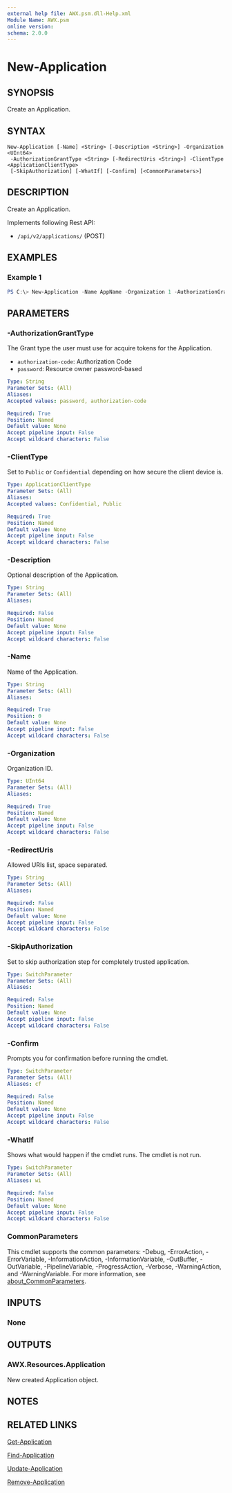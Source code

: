 ```yaml
---
external help file: AWX.psm.dll-Help.xml
Module Name: AWX.psm
online version:
schema: 2.0.0
---
```


# New-Application

## SYNOPSIS
Create an Application.

## SYNTAX

```
New-Application [-Name] <String> [-Description <String>] -Organization <UInt64>
 -AuthorizationGrantType <String> [-RedirectUris <String>] -ClientType <ApplicationClientType>
 [-SkipAuthorization] [-WhatIf] [-Confirm] [<CommonParameters>]
```

## DESCRIPTION
Create an Application.

Implements following Rest API:  
- `/api/v2/applications/` (POST)

## EXAMPLES

### Example 1
```powershell
PS C:\> New-Application -Name AppName -Organization 1 -AuthorizationGrantType authorization-code -ClientType Confidential
```

## PARAMETERS

### -AuthorizationGrantType
The Grant type the user must use for acquire tokens for the Application.

- `authorization-code`: Authorization Code  
- `password`: Resource owner password-based

```yaml
Type: String
Parameter Sets: (All)
Aliases:
Accepted values: password, authorization-code

Required: True
Position: Named
Default value: None
Accept pipeline input: False
Accept wildcard characters: False
```

### -ClientType
Set to `Public` or `Confidential` depending on how secure the client device is.

```yaml
Type: ApplicationClientType
Parameter Sets: (All)
Aliases:
Accepted values: Confidential, Public

Required: True
Position: Named
Default value: None
Accept pipeline input: False
Accept wildcard characters: False
```

### -Description
Optional description of the Application.

```yaml
Type: String
Parameter Sets: (All)
Aliases:

Required: False
Position: Named
Default value: None
Accept pipeline input: False
Accept wildcard characters: False
```

### -Name
Name of the Application.

```yaml
Type: String
Parameter Sets: (All)
Aliases:

Required: True
Position: 0
Default value: None
Accept pipeline input: False
Accept wildcard characters: False
```

### -Organization
Organization ID.

```yaml
Type: UInt64
Parameter Sets: (All)
Aliases:

Required: True
Position: Named
Default value: None
Accept pipeline input: False
Accept wildcard characters: False
```

### -RedirectUris
Allowed URIs list, space separated.

```yaml
Type: String
Parameter Sets: (All)
Aliases:

Required: False
Position: Named
Default value: None
Accept pipeline input: False
Accept wildcard characters: False
```

### -SkipAuthorization
Set to skip authorization step for completely trusted application.

```yaml
Type: SwitchParameter
Parameter Sets: (All)
Aliases:

Required: False
Position: Named
Default value: None
Accept pipeline input: False
Accept wildcard characters: False
```

### -Confirm
Prompts you for confirmation before running the cmdlet.

```yaml
Type: SwitchParameter
Parameter Sets: (All)
Aliases: cf

Required: False
Position: Named
Default value: None
Accept pipeline input: False
Accept wildcard characters: False
```

### -WhatIf
Shows what would happen if the cmdlet runs.
The cmdlet is not run.

```yaml
Type: SwitchParameter
Parameter Sets: (All)
Aliases: wi

Required: False
Position: Named
Default value: None
Accept pipeline input: False
Accept wildcard characters: False
```

### CommonParameters
This cmdlet supports the common parameters: -Debug, -ErrorAction, -ErrorVariable, -InformationAction, -InformationVariable, -OutBuffer, -OutVariable, -PipelineVariable, -ProgressAction, -Verbose, -WarningAction, and -WarningVariable. For more information, see [about_CommonParameters](http://go.microsoft.com/fwlink/?LinkID=113216).

## INPUTS

### None
## OUTPUTS

### AWX.Resources.Application
New created Application object.

## NOTES

## RELATED LINKS

[Get-Application](Get-Application.md)

[Find-Application](Find-Application.md)

[Update-Application](Update-Application.md)

[Remove-Application](Remove-Application.md)
